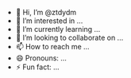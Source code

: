 - 👋 Hi, I’m @ztdydm
- 👀 I’m interested in ...
- 🌱 I’m currently learning ...
- 💞️ I’m looking to collaborate on ...
- 📫 How to reach me ...
- 😄 Pronouns: ...
- ⚡ Fun fact: ...

<!---
ztdydm/ztdydm is a ✨ special ✨ repository because its `README.md` (this file) appears on your GitHub profile.
You can click the Preview link to take a look at your changes.
--->
